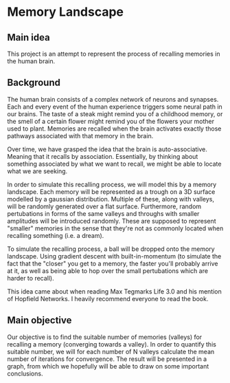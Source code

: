 # Memory Landscape

## Main idea
This project is an attempt to represent the process of recalling memories in the human brain. 

## Background

The human brain consists of a complex network of neurons and synapses. Each and every event of the human experience triggers some neural path in our brains. The taste of a steak might remind you of a childhood memory, or the smell of a certain flower might remind you of the flowers your mother used to plant. Memories are recalled when the brain activates exactly those pathways associated with that memory in the brain. 

Over time, we have grasped the idea that the brain is auto-associative. Meaning that it recalls by association. Essentially, by thinking about something associated by what we want to recall, we might be able to locate what we are seeking.

In order to simulate this recalling process, we will model this by a memory landscape. Each memory will be represented as a trough on a 3D surface modelled by a gaussian distribution. Multiple of these, along with valleys, will be randomly generated over a flat surface. Furthermore, random pertubations in forms of the same valleys and throughs with smaller amplitudes will be introduced randomly. These are supposed to represent "smaller" memories in the sense that they're not as commonly located when recalling something (i.e. a dream).

To simulate the recalling process, a ball will be dropped onto the memory landscape. Using gradient descent with built-in-momentum (to simulate the fact that the "closer" you get to a memory, the faster you'll probably arrive at it, as well as being able to hop over the small pertubations which are harder to recall).

This idea came about when reading Max Tegmarks Life 3.0 and his mention of Hopfield Networks. I heavily recommend everyone to read the book.

## Main objective

Our objective is to find the suitable number of memories (valleys) for recalling a memory (converging towards a valley). In order to quantify this suitable number, we will for each number of N valleys calculate the mean number of iterations for convergence. The result will be presented in a graph, from which we hopefully will be able to draw on some important conclusions. 
